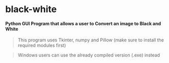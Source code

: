 # black-white

#### Python GUI Program that allows a user to Convert an image to Black and White

> This program uses Tkinter, numpy and Pillow (make sure to install the required modules first)

> Windows users can use the already compiled version (.exe) instead
